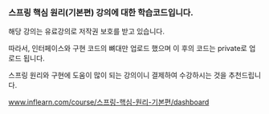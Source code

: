 ### 스프링 핵심 원리(기본편) 강의에 대한 학습코드입니다.

해당 강의는 유료강의로 저작권 보호를 받고 있습니다.

따라서, 인터페이스와 구현 코드의 뼈대만 업로드 했으며 이 후의 코드는 private로 업로드 됩니다.


스프링 원리와 구현에 도움이 많이 되는 강의이니 결제하여 수강하시는 것을 추천드립니다.

www.inflearn.com/course/스프링-핵심-원리-기본편/dashboard
